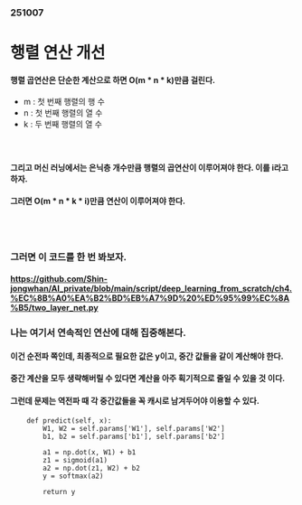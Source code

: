 ### 251007
# 행렬 연산 개선
#### 행렬 곱연산은 단순한 계산으로 하면 O(m * n * k)만큼 걸린다.
- m : 첫 번째 행렬의 행 수
- n : 첫 번째 행렬의 열 수
- k : 두 번째 행렬의 열 수
#### <br/>

#### 그리고 머신 러닝에서는 은닉층 개수만큼 행렬의 곱연산이 이루어져야 한다. 이를 i라고 하자.
#### 그러면 O(m * n * k * i)만큼 연산이 이루어져야 한다.
#### <br/><br/>

### 그러면 이 코드를 한 번 봐보자.
#### https://github.com/Shin-jongwhan/AI_private/blob/main/script/deep_learning_from_scratch/ch4.%EC%8B%A0%EA%B2%BD%EB%A7%9D%20%ED%95%99%EC%8A%B5/two_layer_net.py
### 나는 여기서 연속적인 연산에 대해 집중해본다.
#### 이건 순전파 쪽인데, 최종적으로 필요한 값은 y이고, 중간 값들을 같이 계산해야 한다.
#### 중간 계산을 모두 생략해버릴 수 있다면 계산을 아주 획기적으로 줄일 수 있을 것 이다.
#### 그런데 문제는 역전파 때 각 중간값들을 꼭 캐시로 남겨두어야 이용할 수 있다. 
```
    def predict(self, x):
        W1, W2 = self.params['W1'], self.params['W2']
        b1, b2 = self.params['b1'], self.params['b2']
    
        a1 = np.dot(x, W1) + b1
        z1 = sigmoid(a1)
        a2 = np.dot(z1, W2) + b2
        y = softmax(a2)
        
        return y
```
### <br/>
